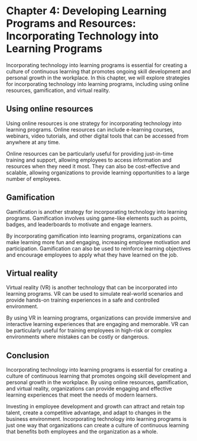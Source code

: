 Chapter 4: Developing Learning Programs and Resources: Incorporating Technology into Learning Programs
======================================================================================================

Incorporating technology into learning programs is essential for creating a culture of continuous learning that promotes ongoing skill development and personal growth in the workplace. In this chapter, we will explore strategies for incorporating technology into learning programs, including using online resources, gamification, and virtual reality.

Using online resources
----------------------

Using online resources is one strategy for incorporating technology into learning programs. Online resources can include e-learning courses, webinars, video tutorials, and other digital tools that can be accessed from anywhere at any time.

Online resources can be particularly useful for providing just-in-time training and support, allowing employees to access information and resources when they need it most. They can also be cost-effective and scalable, allowing organizations to provide learning opportunities to a large number of employees.

Gamification
------------

Gamification is another strategy for incorporating technology into learning programs. Gamification involves using game-like elements such as points, badges, and leaderboards to motivate and engage learners.

By incorporating gamification into learning programs, organizations can make learning more fun and engaging, increasing employee motivation and participation. Gamification can also be used to reinforce learning objectives and encourage employees to apply what they have learned on the job.

Virtual reality
---------------

Virtual reality (VR) is another technology that can be incorporated into learning programs. VR can be used to simulate real-world scenarios and provide hands-on training experiences in a safe and controlled environment.

By using VR in learning programs, organizations can provide immersive and interactive learning experiences that are engaging and memorable. VR can be particularly useful for training employees in high-risk or complex environments where mistakes can be costly or dangerous.

Conclusion
----------

Incorporating technology into learning programs is essential for creating a culture of continuous learning that promotes ongoing skill development and personal growth in the workplace. By using online resources, gamification, and virtual reality, organizations can provide engaging and effective learning experiences that meet the needs of modern learners.

Investing in employee development and growth can attract and retain top talent, create a competitive advantage, and adapt to changes in the business environment. Incorporating technology into learning programs is just one way that organizations can create a culture of continuous learning that benefits both employees and the organization as a whole.
